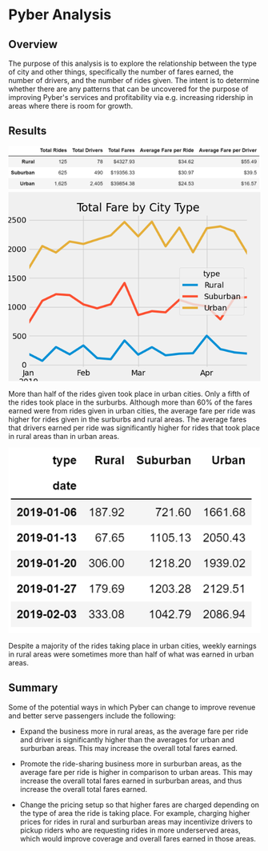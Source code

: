 # Pyber Analysis  

## Overview

The purpose of this analysis is to explore the relationship between the type of city and other things, specifically the number of fares earned, the number of drivers, and the number of rides given. The intent is to determine whether there are any patterns that can be uncovered for the purpose of improving Pyber's services and profitability via e.g. increasing ridership in areas where there is room for growth.

## Results

<img src="https://github.com/teresa-le/PyBer_Analysis/blob/main/Resources/Summary%20df.PNG"> 

<img src="https://github.com/teresa-le/PyBer_Analysis/blob/main/Resources/PyBer_fare_summary.png">

More than half of the rides given took place in urban cities. Only a fifth of the rides took place in the surburbs. Although more than 60% of the fares earned were from rides given in urban cities, the average fare per ride was higher for rides given in the surburbs and rural areas. The average fares that drivers earned per ride was significantly higher for rides that took place in rural areas than in urban areas. 

<img src="https://github.com/teresa-le/PyBer_Analysis/blob/main/Resources/Weekly%20Fare.PNG">

Despite a majority of the rides taking place in urban cities, weekly earnings in rural areas were sometimes more than half of what was earned in urban areas. 

## Summary 

Some of the potential ways in which Pyber can change to improve revenue and better serve passengers include the following: 
- Expand the business more in rural areas, as the average fare per ride and driver is significantly higher than the averages for urban and surburban areas. This may increase the overall total fares earned. 

- Promote the ride-sharing business more in surburban areas, as the average fare per ride is higher in comparison to urban areas. This may increase the overall total fares earned in surburban areas, and thus increase the overall total fares earned.

- Change the pricing setup so that higher fares are charged depending on the type of area the ride is taking place. For example, charging higher prices for rides in rural and surburban areas may incentivize drivers to pickup riders who are requesting rides in more underserved areas, which would improve coverage and overall fares earned in those areas. 
